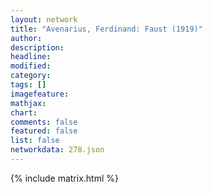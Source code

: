 ```yaml
---
layout: network
title: "Avenarius, Ferdinand: Faust (1919)"
author:
description:
headline:
modified:
category:
tags: []
imagefeature: 
mathjax: 
chart: 
comments: false
featured: false
list: false
networkdata: 278.json
---
```

{% include matrix.html %}
